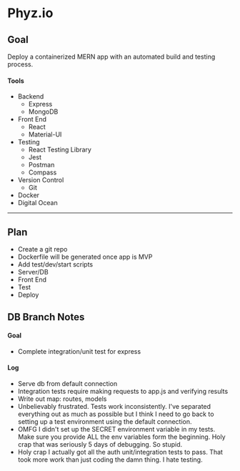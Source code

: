 # Phyz.io

## Goal
Deploy a containerized MERN app with an automated build and testing process.

#### Tools
- Backend
  - Express
  - MongoDB
- Front End
  - React
  - Material-UI
- Testing
  - React Testing Library
  - Jest
  - Postman
  - Compass
- Version Control
  - Git
- Docker
- Digital Ocean

---

## Plan
- Create a git repo
- Dockerfile will be generated once app is MVP
- Add test/dev/start scripts
- Server/DB
- Front End
- Test
- Deploy

## DB Branch Notes

#### Goal
- Complete integration/unit test for express

#### Log
- Serve db from default connection
- Integration tests require making requests to app.js and verifying results
- Write out map: routes, models
- Unbelievably frustrated. Tests work inconsistently. I've separated everything out as much as possible but I think I need to go back to setting up a test environment using the default connection.
- OMFG I didn't set up the SECRET environment variable in my tests. Make sure you provide ALL the env variables form the beginning. Holy crap that was seriously 5 days of debugging. So stupid.
- Holy crap I actually got all the auth unit/integration tests to pass. That took more work than just coding the damn thing. I hate testing.
